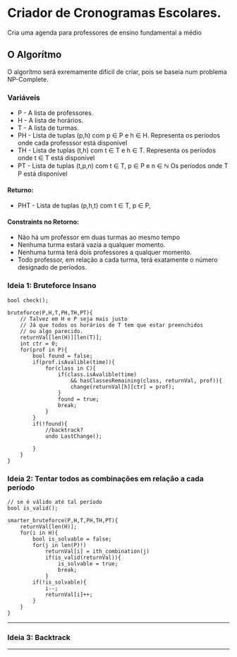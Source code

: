 # Criador de Cronogramas Escolares.

Cria uma agenda para professores de ensino fundamental a médio


## O Algorítmo

O algorítmo será exremamente difícil de criar, pois
se baseia num problema NP-Complete.

### Variáveis

- P - A lista de professores.
- H - A lista de horários.
- T - A lista de turmas.
- PH - Lista de tuplas (p,h) com p &in; P e h &in; H. Representa os períodos onde cada professsor está disponível
- TH - Lista de tuplas (t,h) com t &in; T e h &in; T. Representa os períodos onde t &in; T está disponível
- PT - Lista de tuplas (t,p,n) com t &in; T, p &in; P e n &in; &naturals; Os períodos onde T P está disponível

#### Returno:

- PHT - Lista de tuplas (p,h,t) com t &in; T, p &in; P,  

#### Constraints no Retorno:

- Não há um professor em duas turmas ao mesmo tempo
- Nenhuma turma estará vazia a qualquer momento.
- Nenhuma turma terá dois professores a qualquer momento.
- Todo professor, em relação a cada turma, terá exatamente o número designado de períodos.

### Ideia 1: Bruteforce Insano

    bool check();

    bruteforce(P,H,T,PH,TH,PT){
		// Talvez em H e P seja mais justo
		// Já que todos os horários de T tem que estar preenchidos
		// ou algo parecido.
		returnVal[len(H)][len(T)];
		int ctr = 0;
		for(prof in P){
			bool found = false;
			if(prof.isAvalible(time)){
				for(class in C){
					if(class.isAvalible(time)
						&& hasClassesRemaining(class, returnVal, prof)){
						change(returnVal[h][ctr] = prof);
					}
					found = true;
					break;
				}
			}
			if(!found){
				//backtrack?
				undo LastChange();

			}
		}
	}

### Ideia 2: Tentar todos as combinações em relação a cada período

	// se é válido até tal período
	bool is_valid();

	smarter_bruteforce(P,H,T,PH,TH,PT){
		returnVal[len(H)];
		for(i in H){
			bool is_solvable = false;
			for(j in len(P)!)
				returnVal[i] = ith_combination(j)
				if(is_valid(returnVal)){
					is_solvable = true;
					break;
				}
			if(!is_solvable){
				i--;
				returnVal[i]++;
			}
		}
	}

---

### Ideia 3: Backtrack

---
